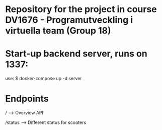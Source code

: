 # Repository for the project in course DV1676 - Programutveckling i virtuella team (Group 18)

# Start-up backend server, runs on 1337:
use:
$ docker-compose up -d server

# Endpoints
/ --> Overview API

/status --> Different status for scooters
